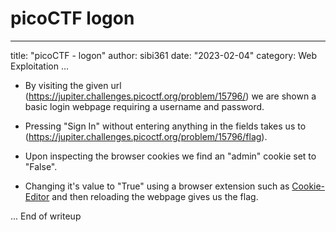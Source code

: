 # picoCTF logon

---

title: "picoCTF - logon"
author: sibi361
date: "2023-02-04"
category: Web Exploitation
...

- By visiting the given url (https://jupiter.challenges.picoctf.org/problem/15796/) we are shown a basic login webpage requiring a username and password.

- Pressing "Sign In" without entering anything in the fields takes us to (https://jupiter.challenges.picoctf.org/problem/15796/flag).

- Upon inspecting the browser cookies we find an "admin" cookie set to "False".

- Changing it's value to "True" using a browser extension such as [Cookie-Editor](https://chrome.google.com/webstore/detail/cookie-editor/hlkenndednhfkekhgcdicdfddnkalmdm) and then reloading the webpage gives us the flag.

...
End of writeup
